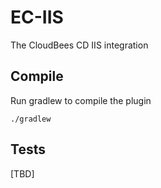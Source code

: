 EC-IIS
============

The CloudBees CD IIS integration

## Compile ##

Run gradlew to compile the plugin

`./gradlew`

## Tests ##
[TBD]
